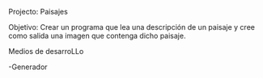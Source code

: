 
Projecto: Paisajes

Objetivo: 
Crear un programa que lea una descripción de un paisaje y cree
como salida una imagen que contenga dicho paisaje.

Medios de desarroLLo

-Generador
